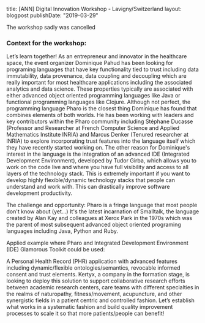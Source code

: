title: [ANN] Digital Innovation Workshop - Lavigny/Switzerlandlayout: blogpostpublishDate: "2019-03-29"The workshop sadly was cancelled### Context for the workshop: Let’s learn together! As an entrepreneur and innovator in the healthcare space, the event organizer Dominique Pahud has been looking for programing languages that have key functionality tied to trust including data immutability, data provenance, data coupling and decoupling which are really important for most healthcare applications including the associated analytics and data science.  These properties typically are associated with either advanced object oriented programming languages like Java or functional programming languages like Clojure.  Although not perfect, the programming language Pharo is the closest thing Dominique has found that combines elements of both worlds.  He has been working with leaders and key contributors within the Pharo community including Stéphane Ducasse \(Professor and Researcher at French Computer Science and Applied Mathematics Institute INRIA\) and Marcus Denker \(Tenured researcher at INRIA\) to explore incorporating trust features into the language itself which they have recently started working on.  The other reason for Dominique's interest in the language is the integration of an advanced IDE \(Integrated Development Environment\), developed by Tudor Girba, which allows you to work on the code live and where you have full visibility and access to all layers of the technology stack.  This is extremely important if you want to develop highly flexible/dynamic technology stacks that people can understand and work with.  This can drastically improve software development productivity.The challenge and opportunity: Pharo is a fringe language that most people don't know about \(yet...\)  It's the latest incarnation of Smalltalk, the language created by Alan Kay and colleagues at Xerox Park in the 1970s which was the parent of most subsequent advanced object oriented programing languages including Java, Python and Ruby.Applied example where Pharo and Integrated Development Environment \(IDE\) Glamorous Toolkit could be used:A Personal Health Record \(PHR\) application with advanced features including dynamic/flexible ontologies/semantics, revocable informed consent and trust elements.  Kertyx, a company in the formation stage, is looking to deploy this solution to support collaborative research efforts between academic research centers, care teams with different specialties in the realms of naturopathy, fitness/movement, acupuncture, and other synergistic fields in a patient centric and controlled fashion. Let’s establish what works in a systematic fashion and build quality improvement processes to scale it so that more patients/people can benefit!
